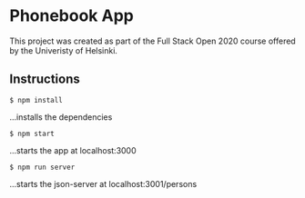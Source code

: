 # Phonebook App

This project was created as part of the Full Stack Open 2020 course offered by the Univeristy of Helsinki.

## Instructions

`$ npm install`

...installs the dependencies

`$ npm start` 

...starts the app at localhost:3000

`$ npm run server` 

...starts the json-server at localhost:3001/persons
